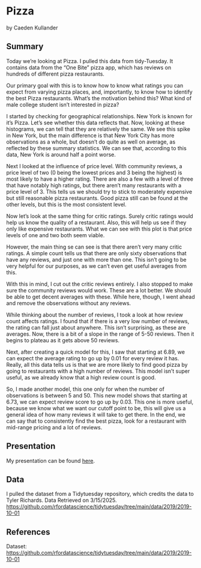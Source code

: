 Pizza
================
by Caeden Kullander

## Summary

Today we’re looking at Pizza. I pulled this data from tidy-Tuesday. It contains data from the “One Bite” pizza app, which has reviews on hundreds of different pizza restaurants. 

Our primary goal with this is to know how to know what ratings you can expect from varying pizza places, and, importantly, to know how to identify the best Pizza restaurants. What’s the motivation behind this? What kind of male college student isn’t interested in pizza?

I started by checking for geographical relationships. New York is known for it’s Pizza. Let’s see whether this data reflects that. Now, looking at these histograms, we can tell that they are relatively the same. We see this spike in New York, but the main difference is that New York City has more observations as a whole, but doesn’t do quite as well on average, as reflected by these summary statistics. We can see that, according to this data, New York is around half a point worse.

Next I looked at the influence of price level. With community reviews, a price level of two (0 being the lowest prices and 3 being the highest) is most likely to have a higher rating. There are also a few with a level of three that have notably high ratings, but there aren’t many restaurants with a price level of 3. This tells us we should try to stick to moderately expensive but still reasonable pizza restaurants. Good pizza still can be found at the other levels, but this is the most consistent level.

Now let’s look at the same thing for critic ratings. Surely critic ratings would help us know the quality of a restaurant. Also, this will help us see if they only like expensive restaurants. What we can see with this plot is that price levels of one and two both seem viable.

However, the main thing se can see is that there aren’t very many critic ratings. A simple count tells us that there are only sixty observations that have any reviews, and just one with more than one. This isn’t going to be very helpful for our purposes, as we can’t even get useful averages from this.

With this in mind, I cut out the critic reviews entirely. I also stopped to make sure the community reviews would work. These are a lot better. We should be able to get decent averages with these. While here, though, I went ahead and remove the observations without any reviews.

While thinking about the number of reviews, I took a look at how review count affects ratings. I found that if there is a very low number of reviews, the rating can fall just about anywhere. This isn’t surprising, as these are averages. Now, there is a bit of a slope in the range of 5-50 reviews. Then it begins to plateau as it gets above 50 reviews.

Next, after creating a quick model for this, I saw that starting at 6.89, we can expect the average rating to go up by 0.01 for every review it has. Really, all this data tells us is that we are more likely to find good pizza by going to restaurants with a high number of reviews. This model isn’t super useful, as we already know that a high review count is good.

So, I made another model, this one only for when the number of observations is between 5 and 50. This new model shows that starting at 6.73, we can expect review score to go up by 0.03. This one is more useful, because we know what we want our cutoff point to be, this will give us a general idea of how many reviews it will take to get there.
In the end, we can say that to consistently find the best pizza, look for a restaurant with mid-range pricing and a lot of reviews. 

## Presentation

My presentation can be found [here](presentation/presentation.html).

## Data

I pulled the dataset from a Tidytuesday repository, which credits the data to Tyler Richards.
Data Retrieved on 3/15/2025.
https://github.com/rfordatascience/tidytuesday/tree/main/data/2019/2019-10-01

## References
Dataset:
https://github.com/rfordatascience/tidytuesday/tree/main/data/2019/2019-10-01
